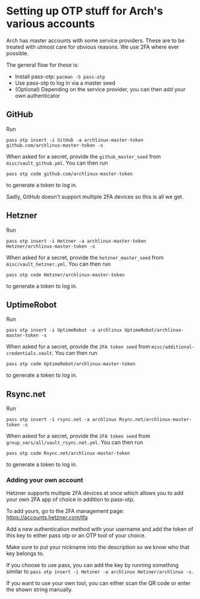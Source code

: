 # Setting up OTP stuff for Arch's various accounts

Arch has master accounts with some service providers. These are to be treated with utmost
care for obvious reasons. We use 2FA where ever possible.

The general flow for these is:
- Install pass-otp: `pacman -S pass-otp`
- Use pass-otp to log in via a master seed
- (Optional) Depending on the service provider, you can then add your own authenticator

## GitHub

Run

    pass otp insert -i GitHub -a archlinux-master-token github.com/archlinux-master-token -s

When asked for a secret, provide the `github_master_seed` from `misc/vault_github.yml`.
You can then run

    pass otp code github.com/archlinux-master-token

to generate a token to log in.

Sadly, GitHub doesn't support multiple 2FA devices so this is all we get.


## Hetzner

Run

    pass otp insert -i Hetzner -a archlinux-master-token Hetzner/archlinux-master-token -s

When asked for a secret, provide the `hetzner_master_seed` from `misc/vault_hetzner.yml`.
You can then run

    pass otp code Hetzner/archlinux-master-token

to generate a token to log in.

## UptimeRobot

Run

    pass otp insert -i UptimeRobot -a archlinux UptimeRobot/archlinux-master-token -s

When asked for a secret, provide the `2FA token seed` from `misc/additional-credentials.vault`.
You can then run

    pass otp code UptimeRobot/archlinux-master-token

to generate a token to log in.

## Rsync.net

Run

    pass otp insert -i rsync.net -a archlinux Rsync.net/archlinux-master-token -s

When asked for a secret, provide the `2FA token seed` from `group_vars/all/vault_rsync.net.yml`.
You can then run

    pass otp code Rsync.net/archlinux-master-token

to generate a token to log in.

### Adding your own account

Hetzner supports multiple 2FA devices at once which allows you to add your own 2FA app of choice
in addition to pass-otp.

To add yours, go to the 2FA management page: https://accounts.hetzner.com/tfa

Add a new authentication method with your username and add the token of this
key to either pass otp or an OTP tool of your choice.

Make sure to put your nickname into the description so we know who that key belongs to.

If you choose to use pass, you can add the key by running something
similar to `pass otp insert -i Hetzner -a archlinux Hetzner/archlinux -s`.

If you want to use your own tool, you can either scan the QR code or enter the shown string manually.
